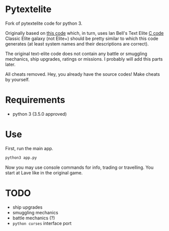 # Pytextelite
Fork of pytextelite code for python 3.

Originally based on [this code](http://automaticromantic.com/static/misc/pytxtelite.txt) which, in turn, uses Ian Bell's Text Elite [C code](http://www.elitehomepage.org/text/index.htm)
Classic Elite galaxy (not Elite+) should be pretty similar to which this code generates (at least system names and their descriptions are correct).

The original text-elite code does not contain any battle or smuggling mechanics, ship upgrades, ratings or missions. I probably will add this parts later.

All cheats removed. Hey, you already have the source codes! Make cheats by yourself.

# Requirements
- python 3 (3.5.0 approved)

# Use
First, run the main app.
```python
python3 app.py
```
Now you may use console commands for info, trading or travelling. You start at Lave like in the original game.

# TODO
- ship upgrades
- smuggling mechanics
- battle mechanics (?)
- `python curses` interface port
